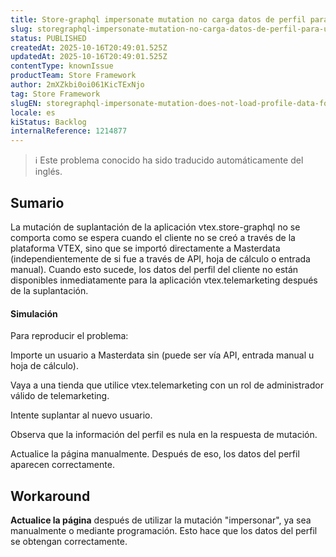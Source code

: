```yaml
---
title: Store-graphql impersonate mutation no carga datos de perfil para usuarios creados manualmente
slug: storegraphql-impersonate-mutation-no-carga-datos-de-perfil-para-usuarios-creados-manualmente
status: PUBLISHED
createdAt: 2025-10-16T20:49:01.525Z
updatedAt: 2025-10-16T20:49:01.525Z
contentType: knownIssue
productTeam: Store Framework
author: 2mXZkbi0oi061KicTExNjo
tag: Store Framework
slugEN: storegraphql-impersonate-mutation-does-not-load-profile-data-for-users-created-manually
locale: es
kiStatus: Backlog
internalReference: 1214877
---
```


>ℹ️ Este problema conocido ha sido traducido automáticamente del inglés.

## Sumario


La mutación de suplantación de la aplicación vtex.store-graphql no se comporta como se espera cuando el cliente no se creó a través de la plataforma VTEX, sino que se importó directamente a Masterdata (independientemente de si fue a través de API, hoja de cálculo o entrada manual). Cuando esto sucede, los datos del perfil del cliente no están disponibles inmediatamente para la aplicación vtex.telemarketing después de la suplantación.



#### Simulación


Para reproducir el problema:

Importe un usuario a Masterdata sin (puede ser vía API, entrada manual u hoja de cálculo).

Vaya a una tienda que utilice vtex.telemarketing con un rol de administrador válido de telemarketing.

Intente suplantar al nuevo usuario.

Observa que la información del perfil es nula en la respuesta de mutación.

Actualice la página manualmente. Después de eso, los datos del perfil aparecen correctamente.


## Workaround


**Actualice la página** después de utilizar la mutación "impersonar", ya sea manualmente o mediante programación. Esto hace que los datos del perfil se obtengan correctamente.



